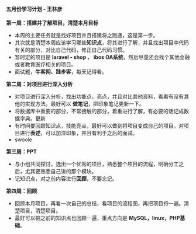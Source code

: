 #### 五月份学习计划 - 王林彦

**第一周：搭建并了解项目，清楚本月目标**

- 本周的主要任务就是找好项目并且搭建将之跑通，这是第一步。
- 其次就是清楚本周应该学习哪些**知识点**，将其进行了解，并且找出项目中代码有关的部分，对比自己代码，修正自己代码习惯。
- 暂时定的项目是 **laravel - shop  、 ibos OA系统**，然后尽量还会找个其他金融或者教育医疗相关的项目。
- 面试题，**牛客网、跬步客**，每天记得看。

**第二周：对项目进行深入分析**

- 对项目进行深入分析，找出功能点，亮点，并且对比其他资料，看看有没有其他的实现方法。最好可以 **做笔记**，把印象笔记更新一下。
- 将数据库中重要的部分，不常接触的部分，着重进行了解，有必要的话记成数据字典。更新[](https://www.showdoc.cc/)
- 有时间要回顾知识点，技能亮点，最好可以做到将项目变成自己的项目。对项目进行**表述**，可以加深印象，并且有利于之后的面试。
- swoole

**第三周：PPT**

- 与小组共同探讨，选出一个优秀的项目，熟悉整个项目的流程，明确分工之后，尤其要熟悉自己讲的那个模块。
- 记知识点，对之前内容进行**回顾**，不要忘记。

**第四周：回顾**

- 回顾本月项目，再看一次自己的总结，看项目的流程图，再把项目捋一遍。清楚项目，清楚项目。
- 最好可以把之前的知识点也回顾一遍，重点方向是 **MySQL，linux，PHP基础**。